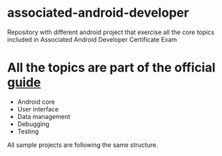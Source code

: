 # associated-android-developer
Repository with different android project that exercise all the core topics included in Associated Android Developer Certificate Exam

# All the topics are part of the official [guide](https://developers.google.com/certification/associate-android-developer/study-guide)

* Android core
* User interface
* Data management
* Debugging
* Testing

All sample projects are following the same structure.
